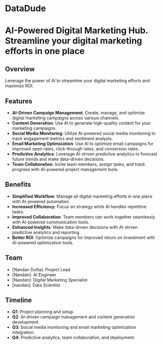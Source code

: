 # DataDude
# AI-Powered Digital Marketing Hub. Streamline your digital marketing efforts in one place


## Overview
Leverage the power of AI to streamline your digital marketing efforts and maximize ROI.

## Features
- **AI-Driven Campaign Management**: Create, manage, and optimize digital marketing campaigns across various channels.
- **Content Generation**: Use AI to generate high-quality content for your marketing campaigns.
- **Social Media Monitoring**: Utilize AI-powered social media monitoring to track engagement metrics and sentiment analysis.
- **Email Marketing Optimization**: Use AI to optimize email campaigns for improved open rates, click-through rates, and conversion rates.
- **Predictive Analytics**: Leverage AI-driven predictive analytics to forecast future trends and make data-driven decisions.
- **Team Collaboration**: Invite team members, assign tasks, and track progress with AI-powered project management tools.

## Benefits
- **Simplified Workflow**: Manage all digital marketing efforts in one place with AI-powered automation.
- **Increased Efficiency**: Focus on strategy while AI handles repetitive tasks.
- **Improved Collaboration**: Team members can work together seamlessly with AI-powered communication tools.
- **Enhanced Insights**: Make data-driven decisions with AI-driven predictive analytics and reporting.
- **Better ROI**: Optimize campaigns for improved return on investment with AI-powered optimization tools.

## Team
- [Nandan Dutta]: Project Lead
- [Nandan]: AI Engineer
- [Nandan]: Digital Marketing Specialist
- [nandan]: Data Scientist

## Timeline
- **Q1**: Project planning and setup.
- **Q2**: AI-driven campaign management and content generation development.
- **Q3**: Social media monitoring and email marketing optimization integration.
- **Q4**: Predictive analytics, team collaboration, and deployment.
